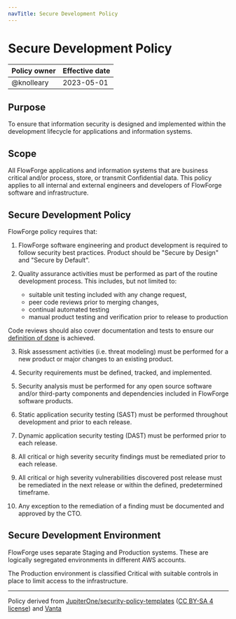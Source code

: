 ```yaml
---
navTitle: Secure Development Policy
---
```


# Secure Development Policy

| Policy owner   | Effective date |
| -------------- | -------------- |
| @knolleary     | 2023-05-01     |

## Purpose

To ensure that information security is designed and implemented within the
development lifecycle for applications and information systems.

## Scope 

All FlowForge applications and information systems that are business critical
and/or process, store, or transmit Confidential data. This policy applies to all
internal and external engineers and developers of FlowForge software and
infrastructure.

## Secure Development Policy

FlowForge policy requires that:

 1. FlowForge software engineering and product development is required to follow
   security best practices. Product should be "Secure by Design" and "Secure by
   Default".

 2. Quality assurance activities must be performed as part of the routine development
   process. This includes, but not limited to:

    - suitable unit testing included with any change request,
    - peer code reviews prior to merging changes,
    - continual automated testing
    - manual product testing and verification prior to release to production
   
   Code reviews should also cover documentation and tests to ensure our
   [definition of done](../../development/releases/planning.md#defining-done) is
   achieved.

 3. Risk assessment activities (i.e. threat modeling) must be performed for a
new product or major changes to an existing product.

 4. Security requirements must be defined, tracked, and implemented.

 5. Security analysis must be performed for any open source software and/or
   third-party components and dependencies included in FlowForge software products.

 6. Static application security testing (SAST) must be performed throughout
development and prior to each release.

 7. Dynamic application security testing (DAST) must be performed prior to each
release.

 8. All critical or high severity security findings must be remediated prior to
each release.

 9. All critical or high severity vulnerabilities discovered post release must
be remediated in the next release or within the defined, predetermined timeframe.

 10. Any exception to the remediation of a finding must be documented and
approved by the CTO.

## Secure Development Environment

FlowForge uses separate Staging and Production systems. These are logically
segregated environments in different AWS accounts.

The Production environment is classified Critical with suitable controls in place
to limit access to the infrastructure.

---
Policy derived from [JupiterOne/security-policy-templates](https://github.com/JupiterOne/security-policy-templates) ([CC BY-SA 4 license](https://creativecommons.org/licenses/by-sa/4.0/)) and [Vanta](https://vanta.com)



